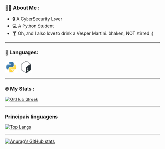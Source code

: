 ###  :technologist: About Me :

- :lock: A CyberSecurity Lover
- :computer: A Python Student
- :cocktail: Oh, and I also love to drink a Vesper Martini. Shaken, NOT stirred ;)

---
### :tea: Languages:
<div>
  <img src= "https://github.com/devicons/devicon/blob/master/icons/python/python-original.svg" title="Python" alt="Python" width="40" height="40"/>&nbsp;
  <img src = "https://github.com/devicons/devicon/blob/master/icons/bash/bash-original.svg" title="Shell" alt="Shell" width="40" height="40"/>&nbsp;
  
</div>

---
### :fire: My Stats :
[![GitHub Streak](https://github-readme-streak-stats.herokuapp.com?user=FlickaKingsman&theme=cobalt&hide_border=true)](https://git.io/streak-stats)

---
### Principais linguagens
[![Top Langs](https://github-readme-stats.vercel.app/api/top-langs/?username=FlickaKingsman&layout=tokyonight&theme=vision-friendly-dark)](https://github.com/FlickaKingsman/github-readme-stats)

---
[![Anurag's GitHub stats](https://github-readme-stats.vercel.app/api?username=FlickaKingsman&count_private=true&show_icons=true&theme=tokyonight&hide_border=true)](https://github.com/FlickaKingsman/github-readme-stats)

<!--
**FlickaKingsman/FlickaKingsman** is a ✨ _special_ ✨ repository because its `README.md` (this file) appears on your GitHub profile.

Here are some ideas to get you started:

###


- 🔭 I’m currently working on ...
- 🌱 I’m currently learning ...
- 👯 I’m looking to collaborate on ...
- 🤔 I’m looking for help with ...
- 💬 Ask me about ...
- 📫 How to reach me: ...
- 😄 Pronouns: ...
- ⚡ Fun fact: ...
-->
